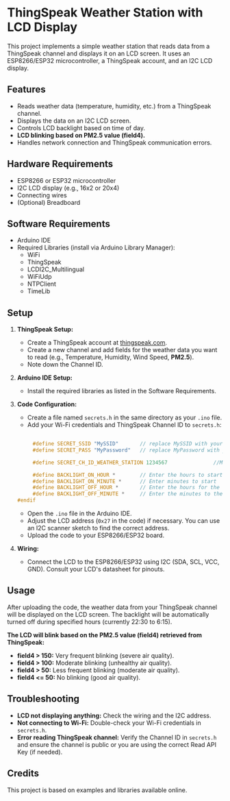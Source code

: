 # ThingSpeak Weather Station with LCD Display

This project implements a simple weather station that reads data from a ThingSpeak channel and displays it on an LCD screen. It uses an ESP8266/ESP32 microcontroller, a ThingSpeak account, and an I2C LCD display.

## Features

*   Reads weather data (temperature, humidity, etc.) from a ThingSpeak channel.
*   Displays the data on an I2C LCD screen.
*   Controls LCD backlight based on time of day.
*   **LCD blinking based on PM2.5 value (field4).**
*   Handles network connection and ThingSpeak communication errors.

## Hardware Requirements

*   ESP8266 or ESP32 microcontroller
*   I2C LCD display (e.g., 16x2 or 20x4)
*   Connecting wires
*   (Optional) Breadboard

## Software Requirements

*   Arduino IDE
*   Required Libraries (install via Arduino Library Manager):
    *   WiFi
    *   ThingSpeak
    *   LCDI2C\_Multilingual
    *   WiFiUdp
    *   NTPClient
    *   TimeLib

## Setup

1.  **ThingSpeak Setup:**
    *   Create a ThingSpeak account at [thingspeak.com](https://thingspeak.com).
    *   Create a new channel and add fields for the weather data you want to read (e.g., Temperature, Humidity, Wind Speed, **PM2.5**).
    *   Note down the Channel ID.

2.  **Arduino IDE Setup:**
    *   Install the required libraries as listed in the Software Requirements.

3.  **Code Configuration:**
    *   Create a file named `secrets.h` in the same directory as your `.ino` file.
    *   Add your Wi-Fi credentials and ThingSpeak Channel ID to `secrets.h`:

    ```c++
       
         #define SECRET_SSID "MySSID"		// replace MySSID with your WiFi network name
         #define SECRET_PASS "MyPassword"	// replace MyPassword with your WiFi password

         #define SECRET_CH_ID_WEATHER_STATION 1234567	          	//MathWorks weather station

         #define BACKLIGHT_ON_HOUR *        // Enter the hours to start
         #define BACKLIGHT_ON_MINUTE *      // Enter minutes to start
         #define BACKLIGHT_OFF_HOUR *       // Enter the hours for the end
         #define BACKLIGHT_OFF_MINUTE *     // Enter the minutes to the end
    #endif
    ```

    *   Open the `.ino` file in the Arduino IDE.
    *   Adjust the LCD address (`0x27` in the code) if necessary. You can use an I2C scanner sketch to find the correct address.
    *   Upload the code to your ESP8266/ESP32 board.

4.  **Wiring:**
    *   Connect the LCD to the ESP8266/ESP32 using I2C (SDA, SCL, VCC, GND). Consult your LCD's datasheet for pinouts.

## Usage

After uploading the code, the weather data from your ThingSpeak channel will be displayed on the LCD screen. The backlight will be automatically turned off during specified hours (currently 22:30 to 6:15).

**The LCD will blink based on the PM2.5 value (field4) retrieved from ThingSpeak:**

*   **field4 > 150:** Very frequent blinking (severe air quality).
*   **field4 > 100:** Moderate blinking (unhealthy air quality).
*   **field4 > 50:** Less frequent blinking (moderate air quality).
*   **field4 <= 50:** No blinking (good air quality).

## Troubleshooting

*   **LCD not displaying anything:** Check the wiring and the I2C address.
*   **Not connecting to Wi-Fi:** Double-check your Wi-Fi credentials in `secrets.h`.
*   **Error reading ThingSpeak channel:** Verify the Channel ID in `secrets.h` and ensure the channel is public or you are using the correct Read API Key (if needed).

## Credits

This project is based on examples and libraries available online.

